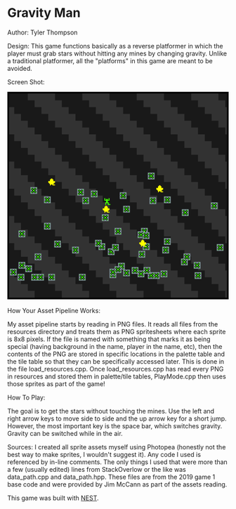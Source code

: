 # Gravity Man

Author: Tyler Thompson

Design: This game functions basically as a reverse platformer in which the player must grab stars without hitting any mines by changing gravity. Unlike a traditional platformer, all the "platforms" in this game are meant to be avoided.

Screen Shot:

![Screen Shot](screenshot.png)

How Your Asset Pipeline Works:

My asset pipeline starts by reading in PNG files. It reads all files from the resources directory and treats them as PNG spritesheets where each sprite is 8x8 pixels. If the file is named with something that marks it as being special (having background in the name, player in the name, etc), then the contents of the PNG are stored in specific locations in the palette table and the tile table so that they can be specifically accessed later. This is done in the file load_resources.cpp. Once load_resources.cpp has read every PNG in resources and stored them in palette/tile tables, PlayMode.cpp then uses those sprites as part of the game!

How To Play:

The goal is to get the stars without touching the mines. Use the left and right arrow keys to move side to side and the up arrow key for a short jump. However, the most important key is the space bar, which switches gravity. Gravity can be switched while in the air.

Sources: I created all sprite assets myself using Photopea (honestly not the best way to make sprites, I wouldn't suggest it). Any code I used is referenced by in-line comments. The only things I used that were more than a few (usually edited) lines from StackOverlow or the like was data_path.cpp and data_path.hpp. These files are from the 2019 game 1 base code and were provided by Jim McCann as part of the assets reading.

This game was built with [NEST](NEST.md).


